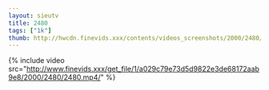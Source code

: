 ```yaml
--- 
layout: sieutv
title: 2480
tags: ["1k"]
thumb: http://hwcdn.finevids.xxx/contents/videos_screenshots/2000/2480/preview.mp4.jpg
---
```

{% include video src="http://www.finevids.xxx/get_file/1/a029c79e73d5d9822e3de68172aab9e8/2000/2480/2480.mp4/" %} 
